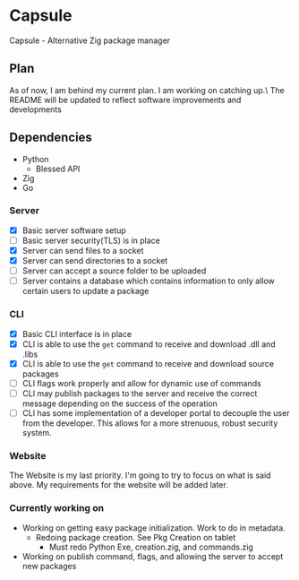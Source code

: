 # Capsule
Capsule - Alternative Zig package manager

## Plan
As of now, I am behind my current plan. I am working on catching up.\\
The README will be updated to reflect software improvements and developments

## Dependencies
* Python
  * Blessed API
* Zig
* Go

### Server
- [X] Basic server software setup
- [ ] Basic server security(TLS) is in place
- [X] Server can send files to a socket
- [X] Server can send directories to a socket
- [ ] Server can accept a source folder to be uploaded
- [ ] Server contains a database which contains information to only allow certain users to update a package
### CLI
- [X] Basic CLI interface is in place
- [X] CLI is able to use the `get` command to receive and download .dll and .libs
- [X] CLI is able to use the `get` command to receive and download source packages
- [ ] CLI flags work properly and allow for dynamic use of commands
- [ ] CLI may publish packages to the server and receive the correct message depending on the success of the operation
- [ ] CLI has some implementation of a developer portal to decouple the user from the developer. This allows for a more strenuous, robust security system.
### Website
The Website is my last priority. I'm going to try to focus on what is said above. My requirements for the website will be added later.

### Currently working on
* Working on getting easy package initialization. Work to do in metadata.
  * Redoing package creation. See Pkg Creation on tablet
    * Must redo Python Exe, creation.zig, and commands.zig
* Working on publish command, flags, and allowing the server to accept new packages
